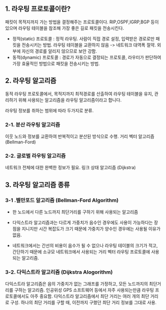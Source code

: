 ## 1. 라우팅 프로토콜이란? 
패킷이 목적지까지 가는 방법을 결정해주는 프로토콜이다. RIP,OSPF,IGRP,BGP 등이 있으며 라우팅 테이블을 참조해 가장 좋은 길로 패킷을 전송시킨다.

- 정적(static) 프로토콜 : 정적 라우팅. 사람이 직접 경로 설정, 입력받은 경로로만 패킷을 전송시키는 방법. 
라우팅 테이블을 교환하지 않음 -> 네트워크 대역폭 절약. 외부에 자신의 경로를 알리지 않으므로 보안 강함.
- 동적(dynamic) 프로토콜 : 경로가 자동으로 결정되는 프로토콜, 라우터가 판단하여 가장 효율적인 방법으로 패킷을 전송시키는 방법.

## 2. 라우팅 알고리즘
동적 라우팅 프로토콜에서, 목적지까지 최적경로를 산출하여 라우팅 테이블을 유지, 관리하기 위해 사용되는 알고리즘을 라우팅 알고리즘이라고 합니다.

라우팅 정보를 취하는 범위에 따라 두가지로 분류.

### 2-1. 분산 라우팅 알고리즘
이웃 노드와 정보를 교환하여 반복적이고 분산된 방식으로 수행.
거리 벡터 알고리즘 (Bellman-Ford) 

### 2-2. 글로벌 라우팅 알고리즘
네트워크 전체에 대한 완벽한 정보가 필요.
링크 상태 알고리즘 (Dijkstra)

## 3. 라우팅 알고리즘 종류 

### 3-1 .벨만포드 알고리즘 (Bellman-Ford Algorithm)

- 한 노드에서 다른 노드까지 최단거리를 구하기 위해 사용되는 알고리즘

- 다익스트라 알고리즘과는 다르게 가중치가 음수인 경우에도 사용이 가능하다는 장점을 지니지만 
시간 복잡도가 크기 때문에 가중치가 양수인 경우에는 사용될 이유가 없음.

- 네트워크에서는 간선의 비용이 음수가 될 수 없으나 
라우팅 테이블의 크기가 적고, 간단하기 때문에 소규모 네트워크에서 사용되는 거리 벡터 라우팅 프로토콜에 사용되는 알고리즘.

### 3-2. 다익스트라 알고리즘 (Dijkstra Alogorithm)

다익스트라 알고리즘은 음의 가중치가 없는 그래프를 가정하고, 모든 노드까지의 최단거리를 구하는 알고리즘.
인공위성 GPS 소프트웨어 등에서 자주 사용되는만큼 라우팅 프로토콜에서도 아주 중요함.
다익스트라 알고리즘에서 최단 거리는 여러 개의 최단 거리로 구성. 
하나의 최단 거리를 구할 때, 이전까지 구했던 최단 거리 정보를 그대로 사용.
